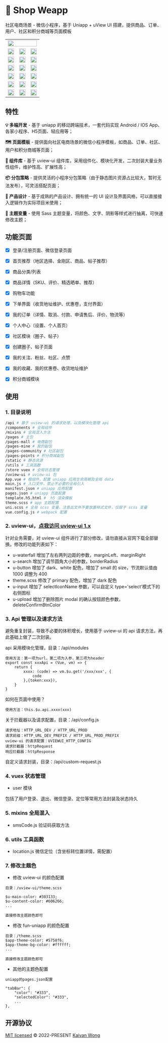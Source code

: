 # 🥝 Shop Weapp 

社区电商场景 - 微信小程序，基于 Uniapp + uView UI 搭建，提供商品、订单、用户、社区和积分商城等页面模板

<table>
  <tr>
    <td colspan="3"> <img width="100%" src="./.readme/banner.svg"></td>
  </tr>
  <tr>
      <td><img width="100%" src="./.readme/login.jpg"></td>
      <td><img width="100%" src="./.readme/home.jpg"></td>
      <td><img width="100%" src="./.readme/city-list.jpg"></td>
  </tr>
  <tr>
      <td><img width="100%" src="./.readme/shop-home.jpg"></td>
      <td><img width="100%" src="./.readme/community.jpg"></td>
      <td><img width="100%" src="./.readme/mine.jpg"></td>
  </tr>
  <tr>
      <td><img width="100%" src="./.readme/shop-detail.jpg"></td>
      <td><img width="100%" src="./.readme/shop-cart.jpg"></td>
      <td><img width="100%" src="./.readme/order-pay.jpg"></td>
  </tr>
  <tr>
      <td><img width="100%" src="./.readme/order-list.jpg"></td>
      <td><img width="100%" src="./.readme/order-after-sale.jpg"></td>
      <td><img width="100%" src="./.readme/address.jpg"></td>
  </tr>
  <tr>
      <td><img width="100%" src="./.readme/publish-community.jpg"></td>
      <td><img width="100%" src="./.readme/publish-post.jpg"></td>
      <td><img width="100%" src="./.readme/address.jpg"></td>
  </tr>
  <tr>
      <td><img width="100%" src="./.readme/mine-list.jpg"></td>
      <td><img width="100%" src="./.readme/order-express.jpg"></td>
      <td><img width="100%" src="./.readme/post.jpg"></td>
  </tr>
</table>

## 特性

**💡 多端开发** - 基于 uniapp 的移动跨端技术，一套代码实现 Android / IOS App、各家小程序、H5页面、轻应用等；

**🗺️ 页面模板** - 提供面向社区电商场景的微信小程序模板，如商品、订单、社区、用户和积分商城等页面；

**🧩 组件库** - 基于 uview-ui 组件库，采用组件化、模块化开发，二次封装大量业务性组件，维护性高、扩展性高；

**📦 分包策略** - 提供灵活的小程序分包策略（由于静态图片资源占比较大，暂时无法发布），可灵活搭配页面；

**💎 产品设计** - 基于成熟的产品设计、拥有统一的 UI 设计及界面风格，可以直接接入逻辑作为实际项目米使用；

**🎨 主题变量** - 使用 Sass 主题变量，将颜色、文字、阴影等样式进行抽离，可快速修改主题；


## 功能页面

- [x] 登录/注册页面、微信登录页面

- [x] 首页推荐（地区选择、金刚区、商品、帖子推荐）

- [x] 商品分类/列表

- [x] 商品详情（SKU、评价、精选晒单、推荐）

- [x] 购物车功能

- [x] 下单界面（收货地址维护、优惠卷，支付界面）

- [x] 我的订单（详情、取消、付款、申请售后、评价、物流等）

- [x] 个人中心（设置、个人首页）

- [x] 社区模块（圈子、帖子）

- [x] 创建圈子、帖子页面

- [x] 我的关注、粉丝、社区、点赞

- [x] 我的收藏、我的优惠卷、收货地址维护

- [x] 积分商城模块

## 使用

### 1. 目录说明

```sh
/api # 基于 uview-ui 的请求处理，以及模块化管理 api
/components # 全局组件
/mixins # 全局混入方法
/pages # 主包
/pages-mall # 电商副包
/pages-mine # 我的副包
/pages-community # 社区副包
/pages-points # 积分商城副包
/static # 静态资源
/utils # 工具函数
/store vuex # 全局状态管理
/uview-ui # uview-ui 包
App.vue # 根组件，配置 uniapp 应用生命周期及全局 data
main.js # 入口文件，禁止不必要的全局引入
manifest.json # uniapp 应用配置
pages.json # uniapp 页面配置
template.h5.html #  h5 渲染模板
theme.scss # app 主题配置
uni.scss # 全局 scss 变量，注意此文件不要放置样式文件，仅限于 scss 变量
vue.config.js # webpack 配置
```

### 2. uview-ui，[点我访问 uview-ui 1.x](https://v1.uviewui.com/)

针对业务需要，对 uview-ui 组件进行了部分修改，请勿直接从官网下载全部替换。修改的功能列表如下：

- u-waterfall 增加了左右两列边距的参数，marginLeft、marginRight
- u-search 增加了调节圆角大小的参数，borderRadius
- u-button 增加了 dark、white 配色，增加了 small 的 size，节流默认值由 1000 调整为 400
- theme.scss 修改了 primary 配色，增加了 dark 配色
- u-input 增加了 selectIconName 参数，可以自定义 type='select'模式下的右侧图标
- u-upload 增加了删除图片 modal 的确认按钮颜色参数，deleteConfirmBtnColor

### 3. Api 管理以及请求方法

避免重复封装，导致不必要的体积增长，使用基于 uview-ui 的 api 请求方法，再此基础上做了二次封装。

api 采用模块化管理，目录：/api/modules

```
使用方法：第一项为url，第二项为入参，第三项为header
export const xxxApi = (Vue, vm) => {
	return {
		xxxx: (code) => vm.$u.get('/xxx/xxx', {
			code
		},{token:xxx}),
	}
}
```

如何在页面中使用？

```
使用方法：this.$u.api.xxxx(xxx)
```

关于拦截器以及请求配置，目录：/api/config.js

```
请求地址：HTTP_URL_DEV / HTTP_URL_PROD
请求前缀：HTTP_URL_DEV_PREFIX / HTTP_URL_PROD_PREFIX
uview-ui 的请求配置：UVIEWUI_HTTP_CONFIG
请求拦截器：httpRequest
响应拦截器：httpResponse
```

自定义请求封装，目录：/api/custom-request.js

### 4. vuex 状态管理

- user 模块

包括了用户登录、退出、微信登录、定位等常用方法封装及状态持久

### 5. mixins 全局混入

- smsCode.js 验证码获取方法

### 6. utils 工具函数

- location.js 微信定位（含坐标转位置详情，需配置）

### 7. 修改主题色

- 修改 uview-ui 的颜色配置

```
目录：/uview-ui/theme.scss

$u-main-color: #303133;
$u-content-color: #606266;
...

直接修改主题颜色即可
```

- 修改 fun-uniapp 的颜色配置

```
目录：/theme.scss
$app-theme-color: #5758f6;
$app-theme-bg-color: #ffffff;
...

直接修改主题颜色即可
```

- 其他的主题色配置

```
uniapp的pages.json配置

"tabBar": {
	"color": "#333",
	"selectedColor": "#333",
	...
},
```

## 开源协议

[MIT licensed](./LICENSE) © 2022-PRESENT [Kaivan Wong](https://github.com/kaivanwong)

